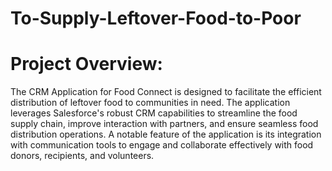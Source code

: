 # To-Supply-Leftover-Food-to-Poor
# Project Overview:
The CRM Application for Food Connect is designed to facilitate the efficient distribution of leftover food to communities in need. The application leverages Salesforce's robust CRM capabilities to streamline the food supply chain, improve interaction with partners, and ensure seamless food distribution operations. A notable feature of the application is its integration with communication tools to engage and collaborate effectively with food donors, recipients, and volunteers.
